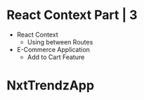 # React Context Part | 3

- React Context
  - Using between Routes
- E-Commerce Application
  - Add to Cart Feature
# NxtTrendzApp
